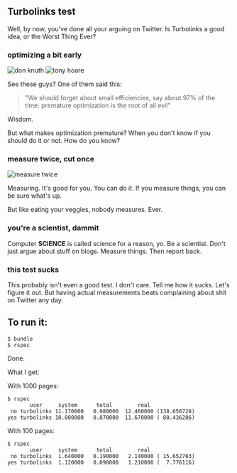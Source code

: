 ## Turbolinks test

Well, by now, you've done all your arguing on Twitter. Is Turbolinks a good
idea, or the Worst Thing Ever?

### optimizing a bit early

![don knuth](http://upload.wikimedia.org/wikipedia/commons/4/4f/KnuthAtOpenContentAlliance.jpg) ![tony hoare](http://upload.wikimedia.org/wikipedia/commons/thumb/2/2c/Sir_Tony_Hoare_IMG_5125.jpg/600px-Sir_Tony_Hoare_IMG_5125.jpg)

See these guys? One of them said this:

> "We should forget about small efficiencies, say about 97% of the time: premature optimization is the root of all evil"

Wisdom.

But what makes optimization premature? When you don't know if you should do it
or not. How do you know?

### measure twice, cut once

![measure twice](http://barnraisersllc.com/wp-content/uploads/2010/08/Measuring-Tapes1.jpg)

Measuring. It's good for you. You can do it. If you measure things, you can be
sure what's up.

But like eating your veggies, nobody measures. Ever.

### you're a scientist, dammit

Computer **SCIENCE** is called science for a reason, yo. Be a scientist. Don't
just argue about stuff on blogs. Measure things. Then report back.

### this test sucks

This probably isn't even a good test. I don't care. Tell me how it sucks. Let's
figure it out. But having actual measurements beats complaining about shit on 
Twitter any day.

## To run it:

```
$ bundle
$ rspec
```

Done.

What I get:

With 1000 pages:

```
$ rspec
       user     system      total        real
 no turbolinks 11.170000   0.980000  12.460000 (138.656728)
yes turbolinks 10.800000   0.870000  11.670000 ( 80.436286)
```

With 100 pages:

```
$ rspec
       user     system      total        real
 no turbolinks  1.640000   0.190000   2.140000 ( 15.652763)
yes turbolinks  1.120000   0.090000   1.210000 (  7.776116)
```

